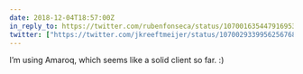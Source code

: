 ```yaml
---
date: 2018-12-04T18:57:00Z
in_reply_to: https://twitter.com/rubenfonseca/status/1070016354479169537
twitter: ["https://twitter.com/jkreeftmeijer/status/1070029339956256768"]
---
```

I’m using Amaroq, which seems like a solid client so far. :)
